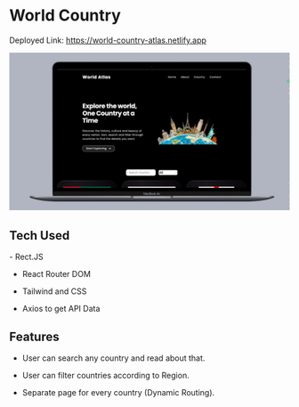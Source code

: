 # World Country

Deployed Link: https://world-country-atlas.netlify.app

![](https://github.com/VikramSingh39/World-Atlas/blob/main/public/images/Opera%20Snapshot_2025-06-13_060904_world-country-atlas.netlify.app.png)

<h2>Tech Used</h2>
 - Rect.JS
 
 - React Router DOM
  
 - Tailwind and CSS
   
 - Axios to get API Data


 <h2>Features</h2>
 
 - User can search any country and read about that.
   
 - User can filter countries according to Region.
   
 - Separate page for every country (Dynamic Routing).
